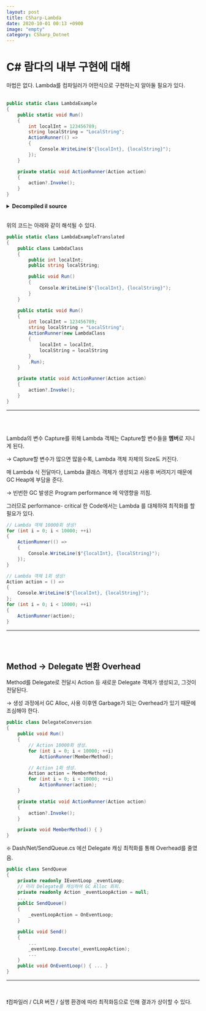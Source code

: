 ```yaml
---
layout: post
title: CSharp-Lambda
date: 2020-10-01 00:13 +0900
image: "empty"
category: CSharp_Dotnet
---
```


# C# 람다의 내부 구현에 대해  


마법은 없다. Lambda를 컴파일러가 어떤식으로 구현하는지 알아둘 필요가 있다.
<br/><br/>

```csharp
public static class LambdaExample
{
    public static void Run()
    {
        int localInt = 123456789;
        string localString = "LocalString";
        ActionRunner(() =>
        {
            Console.WriteLine($"{localInt}, {localString}");
        });
    }

    private static void ActionRunner(Action action)
    {
        action?.Invoke();
    }
}
```

<details>
  
  <summary><b>Decompiled il source</b></summary>
  
<pre>
  <code class="csharp">
    // Type: CSharpExamples.LambdaExample 
    // Assembly: CSharpExamples, Version=1.0.0.0, Culture=neutral, PublicKeyToken=null
    // MVID: B420F7F8-9269-4798-8719-2A8ECDC7FBCA
    // Location: /Users/geunheepark/Projects/private/CSharpExamples/CSharpExamples/bin/Debug/netcoreapp3.1/CSharpExamples.dll
    // Sequence point data from /Users/geunheepark/Projects/private/CSharpExamples/CSharpExamples/bin/Debug/netcoreapp3.1/CSharpExamples.pdb

    .class public abstract sealed auto ansi beforefieldinit
      CSharpExamples.LambdaExample
        extends [System.Runtime]System.Object
    {

      .class nested private sealed auto ansi beforefieldinit
        '<>c__DisplayClass0_0'
          extends [System.Runtime]System.Object
      {
        .custom instance void [System.Runtime]System.Runtime.CompilerServices.CompilerGeneratedAttribute::.ctor()
          = (01 00 00 00 )

        .field public int32 localInt

        .field public string localString

        .method public hidebysig specialname rtspecialname instance void
          .ctor() cil managed
        {
          .maxstack 8

          IL_0000: ldarg.0      // this
          IL_0001: call         instance void [System.Runtime]System.Object::.ctor()
          IL_0006: nop
          IL_0007: ret

        } // end of method '<>c__DisplayClass0_0'::.ctor

        .method assembly hidebysig instance void
          'Runb__0'() cil managed
        {
          .maxstack 8

          // [12 13 - 12 14]
          IL_0000: nop

          // [13 17 - 13 65]
          IL_0001: ldstr        "{0}, {1}"
          IL_0006: ldarg.0      // this
          IL_0007: ldfld        int32 CSharpExamples.LambdaExample/'<>c__DisplayClass0_0'::localInt
          IL_000c: box          [System.Runtime]System.Int32
          IL_0011: ldarg.0      // this
          IL_0012: ldfld        string CSharpExamples.LambdaExample/'<>c__DisplayClass0_0'::localString
          IL_0017: call         string [System.Runtime]System.String::Format(string, object, object)
          IL_001c: call         void [System.Console]System.Console::WriteLine(string)
          IL_0021: nop

          // [14 13 - 14 14]
          IL_0022: ret

        } // end of method '<>c__DisplayClass0_0'::'Runb__0'
      } // end of class '<>c__DisplayClass0_0'

      .method public hidebysig static void
        Run() cil managed
      {
        .maxstack 2
        .locals init (
          [0] class CSharpExamples.LambdaExample/'<>c__DisplayClass0_0' 'CS$<>8__locals0'
        )

        IL_0000: newobj       instance void CSharpExamples.LambdaExample/'<>c__DisplayClass0_0'::.ctor()
        IL_0005: stloc.0      // 'CS$<>8__locals0'

        // [8 9 - 8 10]
        IL_0006: nop

        // [9 13 - 9 38]
        IL_0007: ldloc.0      // 'CS$<>8__locals0'
        IL_0008: ldc.i4       123456789 // 0x075bcd15
        IL_000d: stfld        int32 CSharpExamples.LambdaExample/'<>c__DisplayClass0_0'::localInt

        // [10 13 - 10 48]
        IL_0012: ldloc.0      // 'CS$<>8__locals0'
        IL_0013: ldstr        "LocalString"
        IL_0018: stfld        string CSharpExamples.LambdaExample/'<>c__DisplayClass0_0'::localString

        // [11 13 - 14 16]
        IL_001d: ldloc.0      // 'CS$<>8__locals0'
        IL_001e: ldftn        instance void CSharpExamples.LambdaExample/'<>c__DisplayClass0_0'::'Runb__0'()
        IL_0024: newobj       instance void [System.Runtime]System.Action::.ctor(object, native int)
        IL_0029: call         void CSharpExamples.LambdaExample::ActionRunner(class [System.Runtime]System.Action)
        IL_002e: nop

        // [15 9 - 15 10]
        IL_002f: ret

      } // end of method LambdaExample::Run

      .method private hidebysig static void
        ActionRunner(
          class [System.Runtime]System.Action action
        ) cil managed
      {
        .maxstack 8

        // [18 9 - 18 10]
        IL_0000: nop

        // [19 13 - 19 30]
        IL_0001: ldarg.0      // action
        IL_0002: brtrue.s     IL_0006
        IL_0004: br.s         IL_000d
        IL_0006: ldarg.0      // action
        IL_0007: callvirt     instance void [System.Runtime]System.Action::Invoke()
        IL_000c: nop

        // [20 9 - 20 10]
        IL_000d: ret

      } // end of method LambdaExample::ActionRunner
    } // end of class CSharpExamples.LambdaExample
  </code>
</pre>
</details>

<br>

위의 코드는 아래와 같이 해석될 수 있다.  
```csharp
public static class LambdaExampleTranslated
{
    public class LambdaClass
    {
        public int localInt;
        public string localString;

        public void Run()
        {
            Console.WriteLine($"{localInt}, {localString}");
        }
    }

    public static void Run()
    {
        int localInt = 123456789;
        string localString = "LocalString";
        ActionRunner(new LambdaClass
		{
			localInt = localInt,
			localString = localString
		}
		.Run);
    }

    private static void ActionRunner(Action action)
    {
        action?.Invoke();
    }
}
```

---
<br/><br/>

Lambda의 변수 Capture를 위해 Lambda 객체는 Capture할 변수들을 <b>멤버</b>로 지니게 된다.

→ Capture할 변수가 많으면 많을수록, Lambda 객체 자체의 Size도 커진다.

매 Lambda 식 전달마다, Lambda 클래스 객체가 생성되고 사용후 버려지기 때문에 GC Heap에 부담을 준다.

→ 빈번한 GC 발생은 Program performance 에 악영향을 끼침.

그러므로 performance- critical 한 Code에서는 Lambda 를 대체하여 최적화를 할 필요가 있다.

```csharp
// Lambda 객체 10000회 생성!
for (int i = 0; i < 10000; ++i)
{
    ActionRunner(() =>
    {
        Console.WriteLine($"{localInt}, {localString}");
    });
}

// Lambda 객체 1회 생성!
Action action = () =>
{
    Console.WriteLine($"{localInt}, {localString}");
};
for (int i = 0; i < 10000; ++i)
{
    ActionRunner(action);
}
```

---
<br/><br/>
## Method → Delegate 변환 Overhead

Method를 Delegate로 전달시 Action<T> 등 새로운 Delegate 객체가 생성되고, 그것이 전달된다.

→ 생성 과정에서 GC Alloc, 사용 이후엔 Garbage가 되는 Overhead가 있기 때문에 조심해야 한다.

```csharp
public class DelegateConversion
{
    public void Run()
    {
        // Action 10000회 생성.
        for (int i = 0; i < 10000; ++i)
            ActionRunner(MemberMethod);

        // Action 1회 생성.
        Action action = MemberMethod;
        for (int i = 0; i < 10000; ++i)
            ActionRunner(action);
    }

    private static void ActionRunner(Action action)
    {
        action?.Invoke();
    }

    private void MemberMethod() { }
}
```

❇️ Dash/Net/SendQueue.cs 에선 Delegate 캐싱 최적화를 통해 Overhead를 줄였음.

```csharp
public class SendQueue
{
	private readonly IEventLoop _eventLoop;
	// 미리 Delegate를 캐싱하여 GC Alloc 회피.
	private readonly Action _eventLoopAction = null;
	...
	public SendQueue()
	{
		_eventLoopAction = OnEventLoop;
	}

	public void Send()
	{
		...
		_eventLoop.Execute(_eventLoopAction);
		...
	}
	public void OnEventLoop() { ... }
}
```

---
<br/>

❗컴파일러 /  CLR 버전 / 실행 환경에 따라 최적화등으로 인해 결과가 상이할 수 있다.